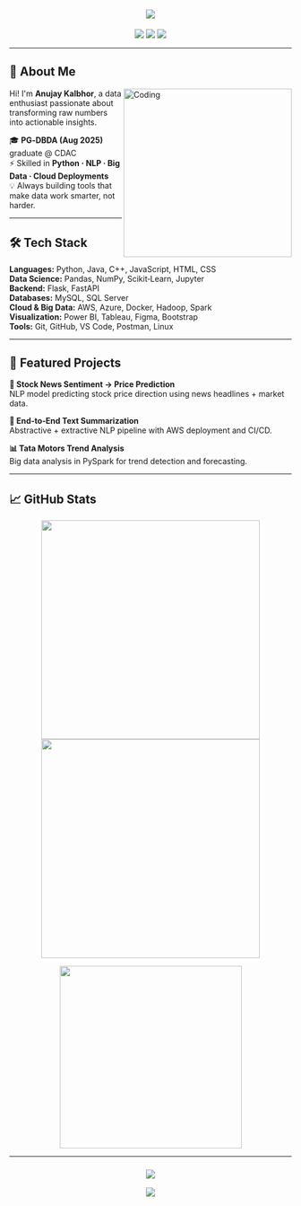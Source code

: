 <!-- Animated Intro Banner -->
<h1 align="center">
<img src="https://readme-typing-svg.herokuapp.com/?font=Fira+Code&size=32&pause=1000&center=true&vCenter=true&width=750&lines=Hey+there!+I'm+Anujay+Kalbhor+%F0%9F%91%8B;Data+Analyst;Machine+Learning+Enthusiast;Cloud+Data+Engineer+in+Making"/>
</h1>

<!-- Contact Badges -->
<p align="center">
<a href="mailto:kalbhoranujay@gmail.com"><img src="https://img.shields.io/badge/Email-kalbhoranujay%40gmail.com-red?style=for-the-badge&logo=gmail" /></a>
<a href="https://www.linkedin.com/in/anujay-kalbhor" target="_blank"><img src="https://img.shields.io/badge/LinkedIn-Anujay%20Kalbhor-0A66C2?style=for-the-badge&logo=linkedin" /></a>
<a href="https://github.com/Anujaykalbhor" target="_blank"><img src="https://img.shields.io/badge/GitHub-Anujaykalbhor-181717?style=for-the-badge&logo=github" /></a>
</p>

---

## 🚀 About Me
<img align="right" alt="Coding" width="300" src="https://cdn.dribbble.com/userupload/31672791/file/original-7d5994e1f1e51586dbc8e703981511cb.gif">

Hi! I'm **Anujay Kalbhor**, a data enthusiast passionate about transforming raw numbers into actionable insights.

🎓 **PG‑DBDA (Aug 2025)** graduate @ CDAC  
⚡ Skilled in **Python · NLP · Big Data · Cloud Deployments**  
💡 Always building tools that make data work smarter, not harder.

---

## 🛠 Tech Stack

**Languages:** Python, Java, C++, JavaScript, HTML, CSS  
**Data Science:** Pandas, NumPy, Scikit‑Learn, Jupyter  
**Backend:** Flask, FastAPI  
**Databases:** MySQL, SQL Server  
**Cloud & Big Data:** AWS, Azure, Docker, Hadoop, Spark  
**Visualization:** Power BI, Tableau, Figma, Bootstrap  
**Tools:** Git, GitHub, VS Code, Postman, Linux

---

## 📂 Featured Projects

**🎯 Stock News Sentiment → Price Prediction**  
NLP model predicting stock price direction using news headlines + market data.

**🧠 End‑to‑End Text Summarization**  
Abstractive + extractive NLP pipeline with AWS deployment and CI/CD.

**📊 Tata Motors Trend Analysis**  
Big data analysis in PySpark for trend detection and forecasting.

---

## 📈 GitHub Stats
<p align="center">
<img width=390 src="https://streak-stats.demolab.com?user=Anujaykalbhor&theme=react&hide_border=true" />
<img width=390 src="https://github-readme-stats.vercel.app/api?username=Anujaykalbhor&show_icons=true&theme=react&hide_border=true" />
</p>
<p align="center">
<img width=325 src="https://github-readme-stats.vercel.app/api/top-langs/?username=Anujaykalbhor&layout=compact&theme=react&hide_border=true" />
</p>

---

<h3 align="center">
<img src="https://readme-typing-svg.herokuapp.com/?font=Righteous&size=25&center=true&vCenter=true&width=500&height=70&duration=4000&lines=Thanks+for+visiting!+%E2%9C%8C%EF%B8%8F;Let's+connect+on+LinkedIn!">
</h3>
<p align="center">
<img src="https://komarev.com/ghpvc/?username=Anujaykalbhor&label=Profile+Views&color=0e75b6&style=flat" />
</p>
